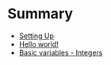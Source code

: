 # Summary

* [Setting Up](README.md)
* [Hello world!](HelloWorld.md)
* [Basic variables - Integers](basic-variables.md)

